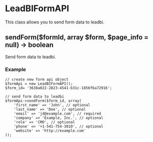 # LeadBIFormAPI
This class allows you to send form data to leadbi.

## sendForm($formId, array $form, $page_info = null) -> boolean
Send form data to leadbi.

### Example

```
// create new form api object 
$formApi = new LeadBIFormAPI();
$form_id= '3638a022-2823-4541-b31c-1856f6a72916';

// send form data to leadbi
$formApi->sendForm($form_id, array(
    'first_name' => 'John', // optional
    'last_name' => 'Doe', // optional
    'email' => 'jd@example.com', // required
    'company' => 'Example, Inc.', // optional
    'role' => 'CMO', // optional
    'phone' => '+1-541-754-3010', // optional
    'website' => 'http://example.com'
));
```


